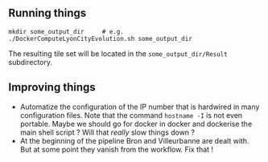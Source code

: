 
## Running things
```
mkdir some_output_dir     # e.g.
./DockerComputeLyonCityEvolution.sh some_output_dir
```
The resulting tile set will be located in the `some_output_dir/Result` subdirectory.

## Improving things
 * Automatize the configuration of the IP number that is hardwired in many configuration files. Note that the command `hostname -I` is not even portable. Maybe we should go for docker in docker and dockerise the main shell script ? Will that _really_ slow things down ?
 * At the beginning of the pipeline Bron and Villeurbanne are dealt with. But
   at some point they vanish from the workflow. Fix that !

